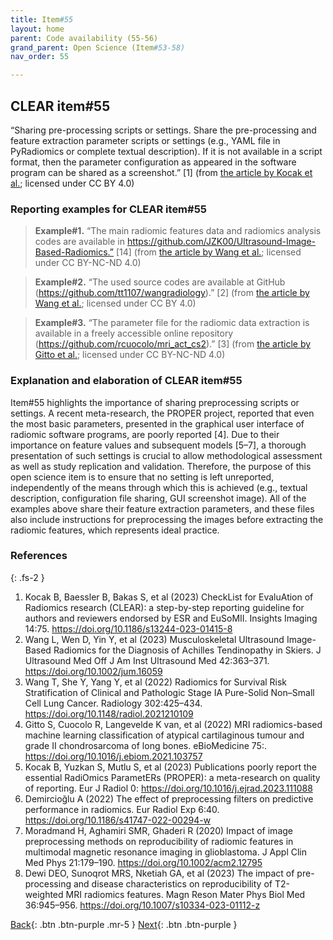 ```yaml
---
title: Item#55
layout: home
parent: Code availability (55-56)
grand_parent: Open Science (Item#53-58)
nav_order: 55

---
```


## CLEAR item#55


“Sharing pre-processing scripts or settings. Share the pre-processing and feature extraction parameter scripts or settings (e.g., YAML file in PyRadiomics or complete textual description). If it is not available in a script format, then the parameter configuration as appeared in the software program can be shared as a screenshot.” [1] (from [the article by Kocak et al.](https://insightsimaging.springeropen.com/articles/10.1186/s13244-023-01415-8); licensed under CC BY 4.0)


### Reporting examples for CLEAR item#55

> **Example#1.** “The main radiomic features data and radiomics analysis codes are available in https://github.com/JZK00/Ultrasound-Image-Based-Radiomics.” [14]  (from [the article by Wang et al.](https://doi.org/10.1002/jum.16059); licensed under CC BY-NC-ND 4.0)

> **Example#2.** “The used source codes are available at GitHub (https://github.com/tt1107/wangradiology).” [2] (from [the article by Wang et al.](https://doi.org/10.1148/radiol.2021210109); licensed under CC BY 4.0)

> **Example#3.** “The parameter file for the radiomic data extraction is available in a freely accessible online repository (https://github.com/rcuocolo/mri_act_cs2).” [3] (from [the article by Gitto et al.](https://doi.org/10.1016/j.ebiom.2021.103757); licensed under CC BY-NC-ND 4.0)

### Explanation and elaboration of CLEAR item#55

Item#55 highlights the importance of sharing preprocessing scripts or settings. A recent meta-research, the PROPER project, reported that even the most basic parameters, presented in the graphical user interface of radiomic software programs, are poorly reported [4]. Due to their importance on feature values and subsequent models [5–7], a thorough presentation of such settings is crucial to allow methodological assessment as well as study replication and validation. Therefore, the purpose of this open science item is to ensure that no setting is left unreported, independently of the means through which this is achieved (e.g., textual description, configuration file sharing, GUI screenshot image). All of the examples above share their feature extraction parameters, and these files also include instructions for preprocessing the images before extracting the radiomic features, which represents ideal practice.

### References

{: .fs-2 }

1. 	Kocak B, Baessler B, Bakas S, et al (2023) CheckList for EvaluAtion of Radiomics research (CLEAR): a step-by-step reporting guideline for authors and reviewers endorsed by ESR and EuSoMII. Insights Imaging 14:75. https://doi.org/10.1186/s13244-023-01415-8
2. 	Wang L, Wen D, Yin Y, et al (2023) Musculoskeletal Ultrasound Image-Based Radiomics for the Diagnosis of Achilles Tendinopathy in Skiers. J Ultrasound Med Off J Am Inst Ultrasound Med 42:363–371. https://doi.org/10.1002/jum.16059
3. 	Wang T, She Y, Yang Y, et al (2022) Radiomics for Survival Risk Stratification of Clinical and Pathologic                     Stage IA Pure-Solid Non–Small Cell Lung Cancer. Radiology 302:425–434. https://doi.org/10.1148/radiol.2021210109
4. 	Gitto S, Cuocolo R, Langevelde K van, et al (2022) MRI radiomics-based machine learning classification of atypical cartilaginous tumour and grade II chondrosarcoma of long bones. eBioMedicine 75:. https://doi.org/10.1016/j.ebiom.2021.103757
5. 	Kocak B, Yuzkan S, Mutlu S, et al (2023) Publications poorly report the essential RadiOmics ParametERs (PROPER): a meta-research on quality of reporting. Eur J Radiol 0: https://doi.org/10.1016/j.ejrad.2023.111088
6. 	Demircioğlu A (2022) The effect of preprocessing filters on predictive performance in radiomics. Eur Radiol Exp 6:40. https://doi.org/10.1186/s41747-022-00294-w
7. 	Moradmand H, Aghamiri SMR, Ghaderi R (2020) Impact of image preprocessing methods on reproducibility of radiomic features in multimodal magnetic resonance imaging in glioblastoma. J Appl Clin Med Phys 21:179–190. https://doi.org/10.1002/acm2.12795
8. 	Dewi DEO, Sunoqrot MRS, Nketiah GA, et al (2023) The impact of pre-processing and disease characteristics on reproducibility of T2-weighted MRI radiomics features. Magn Reson Mater Phys Biol Med 36:945–956. https://doi.org/10.1007/s10334-023-01112-z


[Back](https://radiomic.github.io/CLEAR-E3/docs/Open%20Science%20(Item%2053-58)/Data%20availability%20(53-54)/Item54.html){: .btn .btn-purple .mr-5 }
[Next](https://radiomic.github.io/CLEAR-E3/docs/Open%20Science%20(Item%2053-58)/Code%20availability%20(55-56)/Item56.html){: .btn .btn-purple   }
